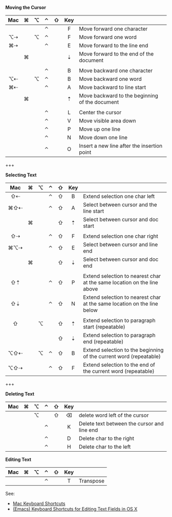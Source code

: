 __Moving the Cursor__

| Mac  | ⌘   | ⌥   | ⌃   | ⇧   | Key    |     |
| :-:  | :-: | :-: | :-: | :-: | :-:    | :-- |
|      |     |     | ⌃   |     | F      | Move forward one character |
| ⌥⇢   |     | ⌥   | ⌃   |     | F      | Move forward one word |
| ⌘⇢   |     |     | ⌃   |     | E      | Move forward to the line end |
|      | ⌘   |     |     |     | ⇣      | Move forward to the end of the document |
|      |     |     |     |     |        | |
|      |     |     | ⌃   |     | B      | Move backward one character |
| ⌥⇠   |     | ⌥   | ⌃   |     | B      | Move backward one word |
| ⌘⇠   |     |     | ⌃   |     | A      | Move backward to line start |
|      | ⌘   |     |     |     | ⇡      | Move backward to the beginning of the document |
|      |     |     |     |     |        | |
|      |     |     | ⌃   |     | L      | Center the cursor |
|      |     |     | ⌃   |     | V      | Move visible area down |
|      |     |     | ⌃   |     | P      | Move up one line |
|      |     |     | ⌃   |     | N      | Move down one line |
|      |     |     | ⌃   |     | O      | Insert a new line after the insertion point |

+++

__Selecting Text__

| Mac  | ⌘   | ⌥   | ⌃   | ⇧   | Key    |     |
| :-:  | :-: | :-: | :-: | :-: | :-:    | :-- |
| ⇧⇠   |     |     | ⌃   | ⇧   | B      | Extend selection one char left |
| ⌘⇧⇠  |     |     | ⌃   | ⇧   | A      | Select between cursor and the line start |
|      | ⌘   |     |     | ⇧   | ⇡      | Select between cursor and doc start |
|      |     |     |     |     |        | |     
| ⇧⇢   |     |     | ⌃   | ⇧   | F      | Extend selection one char right |
| ⌘⌥⇢  |     |     | ⌃   | ⇧   | E      | Select between cursor and line end |
|      | ⌘   |     |     | ⇧   | ⇣      | Select between cursor and doc end |
|      |     |     |     |     |        | |     
| ⇧⇡   |     |     | ⌃   | ⇧   | P      | Extend selection to nearest char at the same location on the line above |
| ⇧⇣   |     |     | ⌃   | ⇧   | N      | Extend selection to nearest char at the same location on the line below |
|      |     |     |     |     |        | |     
| ⇧    |     | ⌥   |     | ⇧   | ⇡      | Extend selection to paragraph start (repeatable) |
|      |     |     |     | ⇧   | ⇣      | Extend selection to paragraph end (repeatable) |
| ⌥⇧⇠  |     | ⌥   | ⌃   | ⇧   | B      | Extend selection to the beginning of the current word (repeatable) |
| ⌥⇧⇢  |     |     | ⌃   | ⇧   | F      | Extend selection to the end of the current word (repeatable) |

+++

__Deleting Text__

| Mac  | ⌘   | ⌥   | ⌃   | ⇧   | Key    |     |
| :-:  | :-: | :-: | :-: | :-: | :-:    | :-- |
|      |     | ⌥   |     | ⇧   | ⌫      | delete word left of the cursor |
|      |     |     | ⌃   |     | K      | Delete text between the cursor and line end |
|      |     |     | ⌃   |     | D      | Delete char to the right |
|      |     |     | ⌃   |     | H      | Delete char to the left |

__Editing Text__

| Mac  | ⌘    | ⌥   | ⌃   | ⇧   | Key    |     |
| :-:  | :-:  | :-: | :-: | :-: | :-:    | :-- |
|      |      |     | ⌃   |     | T      | Transpose |

See:
* [Mac Keyboard Shortcuts](https://support.apple.com/en-us/HT201236)
* [(Emacs) Keyboard Shortcuts for Editing Text Fields in OS X](https://jblevins.org/log/kbd)
